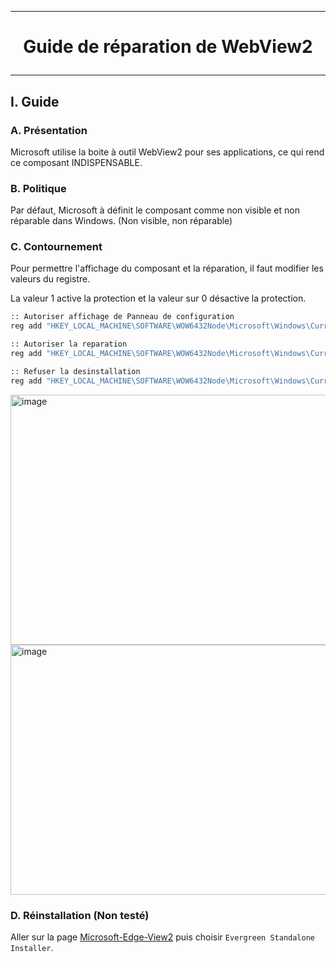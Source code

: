 ----------------------------------------------------------------------------------------
# <p align='center'> Guide de réparation de WebView2 </p>
----------------------------------------------------------------------------------------
## I. Guide
### A. Présentation
Microsoft utilise la boite à outil WebView2 pour ses applications, ce qui rend ce composant INDISPENSABLE.

### B. Politique
Par défaut, Microsoft à définit le composant comme non visible et non réparable dans Windows. (Non visible, non réparable)

### C. Contournement
Pour permettre l'affichage du composant et la réparation, il faut modifier les valeurs du registre.

La valeur 1 active la protection et la valeur sur 0 désactive la protection.

```bash
:: Autoriser affichage de Panneau de configuration
reg add "HKEY_LOCAL_MACHINE\SOFTWARE\WOW6432Node\Microsoft\Windows\CurrentVersion\Uninstall\Microsoft EdgeWebView" /v SystemComponent /t reg_dword /d 0 /f

:: Autoriser la reparation
reg add "HKEY_LOCAL_MACHINE\SOFTWARE\WOW6432Node\Microsoft\Windows\CurrentVersion\Uninstall\Microsoft EdgeWebView" /v NoRepair /t reg_dword /d 0 /f

:: Refuser la desinstallation
reg add "HKEY_LOCAL_MACHINE\SOFTWARE\WOW6432Node\Microsoft\Windows\CurrentVersion\Uninstall\Microsoft EdgeWebView" /v NoRemove /t reg_dword /d 1 /f
```


<img width="722" height="400" alt="image" src="https://github.com/user-attachments/assets/ea0d2139-0969-40bd-9661-2de434ce3f80" />

<img width="722" height="400" alt="image" src="https://github.com/user-attachments/assets/090d319b-901c-453a-b15e-000f1916af67" />


### D. Réinstallation (Non testé)
Aller sur la page [Microsoft-Edge-View2](https://developer.microsoft.com/en-us/microsoft-edge/webview2) puis choisir `Evergreen Standalone Installer`.

